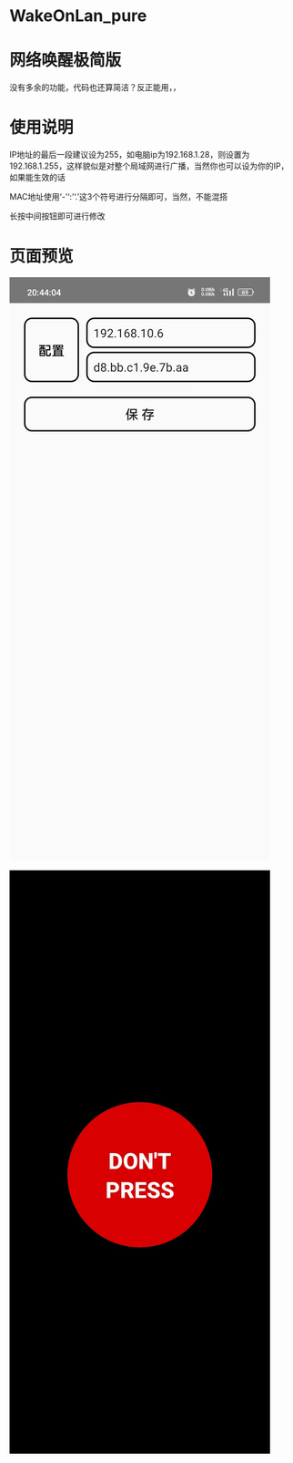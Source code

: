 # WakeOnLan_pure

# 网络唤醒极简版

没有多余的功能，代码也还算简洁？反正能用，，

# 使用说明

IP地址的最后一段建议设为255，如电脑ip为192.168.1.28，则设置为192.168.1.255，这样貌似是对整个局域网进行广播，当然你也可以设为你的IP，如果能生效的话

MAC地址使用‘-’‘:’‘.’这3个符号进行分隔即可，当然，不能混搭

长按中间按钮即可进行修改

# 页面预览

![主页](https://github.com/trah01/WakeOnLan_pure/blob/main/pic/main.jpg)

![设置页面](https://github.com/trah01/WakeOnLan_pure/blob/main/pic/settings.jpg)